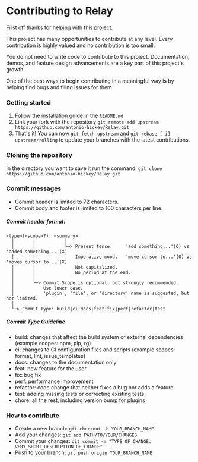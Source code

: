 # Contributing to Relay
First off thanks for helping with this project.

This project has many opportunities to contribute at any level. Every contribution is highly valued and no contribution is too small.

You do not need to write code to contribute to this project. Documentation, demos, and feature design advancements are a key part of this project's growth.

One of the best ways to begin contributing in a meaningful way is by helping find bugs and filing issues for them.

### Getting started
1. Follow the [installation guide](https://github.com/antonio-hickey/Relay/blob/main/README.md) in the `README.md`
3. Link your fork with the repository `git remote add upstream https://github.com/antonio-hickey/Relay.git`
4. That's it! You can now `git fetch upstream` and `git rebase [-i] upstream/rolling` to update your branches with the latest contributions.

### Cloning the repository
In the directory you want to save it run the command: `git clone https://github.com/antonio-hickey/Relay.git`

### Commit messages
- Commit header is limited to 72 characters.
- Commit body and footer is limited to 100 characters per line.

##### Commit header format:
```
<type>(<scope>?): <summary>
  │       │           │
  │       │           └─> Present tense.     'add something...'(O) vs 'added something...'(X)
  │       │               Imperative mood.   'move cursor to...'(O) vs 'moves cursor to...'(X)
  │       │               Not capitalized.
  │       │               No period at the end.
  │       │
  │       └─> Commit Scope is optional, but strongly recommended.
  │           Use lower case.
  │           'plugin', 'file', or 'directory' name is suggested, but not limited.
  │
  └─> Commit Type: build|ci|docs|feat|fix|perf|refactor|test
```

##### Commit Type Guideline
- build: changes that affect the build system or external dependencies (example scopes: npm, pip, rg)
- ci: changes to CI configuration files and scripts (example scopes: format, lint, issue_templates)
- docs: changes to the documentation only
- feat: new feature for the user
- fix: bug fix
- perf: performance improvement
- refactor: code change that neither fixes a bug nor adds a feature
- test: adding missing tests or correcting existing tests
- chore: all the rest, including version bump for plugins

### How to contribute
- Create a new branch: `git checkout -b YOUR_BRANCH_NAME`
- Add your changes: `git add PATH/TO/YOUR/CHANGES`
- Commit your changes: `git commit -m "TYPE_OF_CHANGE: VERY_SHORT_DESCRIPTION_OF_CHANGE"`
- Push to your branch: `git push origin YOUR_BRANCH_NAME`
